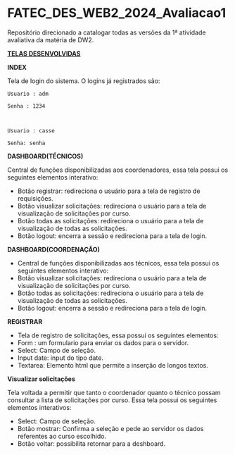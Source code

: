# FATEC_DES_WEB2_2024_Avaliacao1
Repositório direcionado a catalogar todas as versões da 1ª atividade avaliativa da matéria de DW2. 

<u><b>TELAS DESENVOLVIDAS</b></u>

<b>INDEX</b>  

Tela de login do sistema. O logins já registrados são:   

	Usuario : adm  

	Senha : 1234 

	 

	Usuario : casse 

	Senha: senha 

 

<b>DASHBOARD(TÉCNICOS)</b>

Central de funções disponibilizadas aos coordenadores, essa tela possui os seguintes elementos interativo: 

<ul>
   <li>Botão registrar: redireciona o usuário para a tela de registro de requisições.</li>

   <li>Botão visualizar solicitações: redireciona o usuário para a tela de visualização de solicitações por curso.</li>

   <li>Botão todas as solicitações: redireciona o usuário para a tela de visualização de todas as solicitações.</li>

   <li>Botão logout: encerra a sessão e redireciona para a tela de login.</li>

</ul>


 

<b>DASHBOARD(COORDENAÇÃO)</b>

<ul>
   <li>Central de funções disponibilizadas aos técnicos, essa tela possui os seguintes elementos interativo:</li> 

   <li>Botão visualizar solicitações: redireciona o usuário para a tela de visualização de solicitações por curso. </li>

   <li>Botão todas as solicitações: redireciona o usuário para a tela de visualização de todas as solicitações. </li>

   <li>Botão logout: encerra a sessão e redireciona para a tela de login. </li>
</ul>

<b>REGISTRAR</b> 

<ul>
   <li>Tela de registro de solicitações, essa possui os seguintes elementos:</li>

   <li>Form : um formulario para enviar os dados para o servidor. </li>

   <li>Select: Campo de seleção. </li>

   <li>Input date: input do tipo date.</li> 

   <li>Textarea: Elemento html que permite a inserção de longos textos.</li>  
</ul>

<b>Visualizar solicitações</b> 

Tela voltada a permitir que tanto o coordenador quanto o técnico possam consultar a lista de solicitações por curso. Essa tela possui os seguintes elementos interativos: 

 
<ul>
   <li>Select: Campo de seleção.</li>

   <li>Botão mostrar: Confirma a seleção e pede ao servidor os dados referentes ao curso escolhido. </li>

   <li>Botão voltar: possibilita retornar para a deshboard. </li>

</ul>

 
